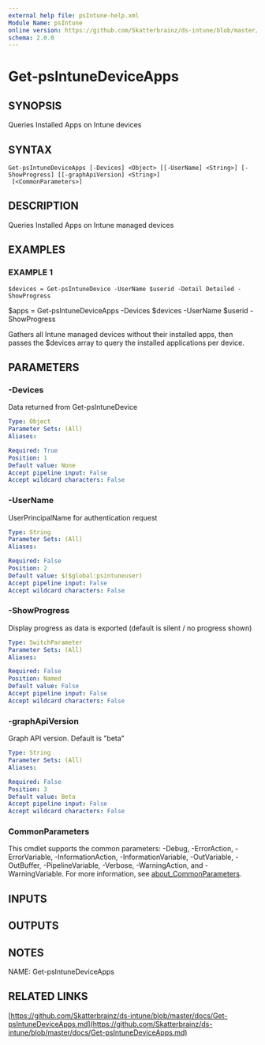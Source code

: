 ```yaml
---
external help file: psIntune-help.xml
Module Name: psIntune
online version: https://github.com/Skatterbrainz/ds-intune/blob/master/docs/Get-psIntuneDeviceApps.md
schema: 2.0.0
---
```


# Get-psIntuneDeviceApps

## SYNOPSIS
Queries Installed Apps on Intune devices

## SYNTAX

```
Get-psIntuneDeviceApps [-Devices] <Object> [[-UserName] <String>] [-ShowProgress] [[-graphApiVersion] <String>]
 [<CommonParameters>]
```

## DESCRIPTION
Queries Installed Apps on Intune managed devices

## EXAMPLES

### EXAMPLE 1
```
$devices = Get-psIntuneDevice -UserName $userid -Detail Detailed -ShowProgress
```

$apps = Get-psIntuneDeviceApps -Devices $devices -UserName $userid -ShowProgress

Gathers all Intune managed devices without their installed apps, then passes
the $devices array to query the installed applications per device.

## PARAMETERS

### -Devices
Data returned from Get-psIntuneDevice

```yaml
Type: Object
Parameter Sets: (All)
Aliases:

Required: True
Position: 1
Default value: None
Accept pipeline input: False
Accept wildcard characters: False
```

### -UserName
UserPrincipalName for authentication request

```yaml
Type: String
Parameter Sets: (All)
Aliases:

Required: False
Position: 2
Default value: $($global:psintuneuser)
Accept pipeline input: False
Accept wildcard characters: False
```

### -ShowProgress
Display progress as data is exported (default is silent / no progress shown)

```yaml
Type: SwitchParameter
Parameter Sets: (All)
Aliases:

Required: False
Position: Named
Default value: False
Accept pipeline input: False
Accept wildcard characters: False
```

### -graphApiVersion
Graph API version.
Default is "beta"

```yaml
Type: String
Parameter Sets: (All)
Aliases:

Required: False
Position: 3
Default value: Beta
Accept pipeline input: False
Accept wildcard characters: False
```

### CommonParameters
This cmdlet supports the common parameters: -Debug, -ErrorAction, -ErrorVariable, -InformationAction, -InformationVariable, -OutVariable, -OutBuffer, -PipelineVariable, -Verbose, -WarningAction, and -WarningVariable. For more information, see [about_CommonParameters](http://go.microsoft.com/fwlink/?LinkID=113216).

## INPUTS

## OUTPUTS

## NOTES
NAME: Get-psIntuneDeviceApps

## RELATED LINKS

[https://github.com/Skatterbrainz/ds-intune/blob/master/docs/Get-psIntuneDeviceApps.md](https://github.com/Skatterbrainz/ds-intune/blob/master/docs/Get-psIntuneDeviceApps.md)

